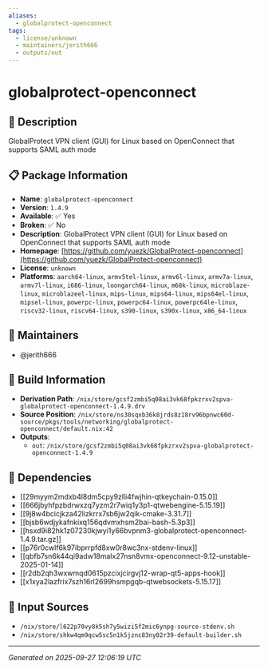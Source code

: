```yaml
---
aliases:
  - globalprotect-openconnect
tags:
  - license/unknown
  - maintainers/jerith666
  - outputs/out
---
```


# globalprotect-openconnect

## 📝 Description

GlobalProtect VPN client (GUI) for Linux based on OpenConnect that supports SAML auth mode

## 📋 Package Information

- **Name**: `globalprotect-openconnect`
- **Version**: `1.4.9`
- **Available**: ✅ Yes
- **Broken**: ✅ No
- **Description**: GlobalProtect VPN client (GUI) for Linux based on OpenConnect that supports SAML auth mode
- **Homepage**: [https://github.com/yuezk/GlobalProtect-openconnect](https://github.com/yuezk/GlobalProtect-openconnect)
- **License**: `unknown`
- **Platforms**: `aarch64-linux`, `armv5tel-linux`, `armv6l-linux`, `armv7a-linux`, `armv7l-linux`, `i686-linux`, `loongarch64-linux`, `m68k-linux`, `microblaze-linux`, `microblazeel-linux`, `mips-linux`, `mips64-linux`, `mips64el-linux`, `mipsel-linux`, `powerpc-linux`, `powerpc64-linux`, `powerpc64le-linux`, `riscv32-linux`, `riscv64-linux`, `s390-linux`, `s390x-linux`, `x86_64-linux`
## 👥 Maintainers

- @jerith666


## 🔧 Build Information

- **Derivation Path**: `/nix/store/gcsf2zmbi5q08ai3vk68fpkzrxv2spva-globalprotect-openconnect-1.4.9.drv`
- **Source Position**: `/nix/store/ns30sqxb36k8jrds8z18rv96bpnwc60d-source/pkgs/tools/networking/globalprotect-openconnect/default.nix:42`
- **Outputs**:
  - `out`:  `/nix/store/gcsf2zmbi5q08ai3vk68fpkzrxv2spva-globalprotect-openconnect-1.4.9`

## 🔗 Dependencies

- [[29myym2mdxb4l8dm5cpy9zlli4fwjhin-qtkeychain-0.15.0]]
- [[666jbyhfpzbdrwxzq7yzm2r7wiq1y3p1-qtwebengine-5.15.19]]
- [[9j8w4bcicjkza42lizkrrx7sb6jw2qik-cmake-3.31.7]]
- [[bjsb6wdjykafnkixq156qdvmxhsm2bai-bash-5.3p3]]
- [[hsxd9i82hk1z07230kjwyi1y66bvpnm3-globalprotect-openconnect-1.4.9.tar.gz]]
- [[p76r0cwlf6k97ibprrpfd8xw0r8wc3nx-stdenv-linux]]
- [[qbfb7sn6k44qi9adw18malx27nsn8vmx-openconnect-9.12-unstable-2025-01-14]]
- [[r2db2qh3wxwmqd0615pzcixjcirgvj12-wrap-qt5-apps-hook]]
- [[x1xya2lazfrix7szh16rl2699hsmpgqb-qtwebsockets-5.15.17]]

## 📁 Input Sources

- `/nix/store/l622p70vy8k5sh7y5wizi5f2mic6ynpg-source-stdenv.sh`
- `/nix/store/shkw4qm9qcw5sc5n1k5jznc83ny02r39-default-builder.sh`

---
*Generated on 2025-09-27 12:06:19 UTC*
